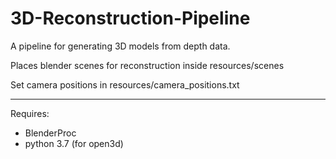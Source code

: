 # 3D-Reconstruction-Pipeline
A pipeline for generating 3D models from depth data.

Places blender scenes for reconstruction inside resources/scenes

Set camera positions in resources/camera_positions.txt
_________________________________________________________________________
Requires:
- BlenderProc
- python 3.7 (for open3d)
